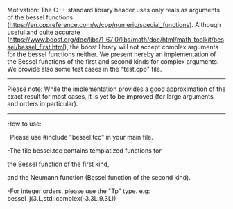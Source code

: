 Motivation:
The C++ standard library header <cmath> uses only reals as arguments of the bessel functions (https://en.cppreference.com/w/cpp/numeric/special_functions). 
Although useful and quite accurate (https://www.boost.org/doc/libs/1_67_0/libs/math/doc/html/math_toolkit/bessel/bessel_first.html), the boost library will not accept complex arguments for the bessel functions neither. 
We present hereby an implementation of the Bessel functions of the first and second kinds for complex arguments. 
We provide also some test cases in the "test.cpp" file.
  
-------------------------------------------------------------------------------
Please note: 
While the implementation provides a good approximation of the exact result for most cases, it is yet to be improved (for large arguments and orders in particular). 
  
-------------------------------------------------------------------------------
How to use:

-Please use #include "bessel.tcc" in your main file. 

-The file bessel.tcc contains templatized functions for 

the Bessel function of the first kind,

and the Neumann function (Bessel function of the second kind).

-For integer orders, please use the "Tp" type. e.g: bessel_j(3.L,std::complex<long double>(-3.3L,9.3L))   
